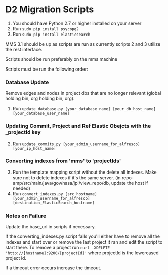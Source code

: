 # D2 Migration Scripts

1. You should have Python 2.7 or higher installed on your server
2. Run `sudo pip install psycopg2`
3. Run `sudo pip install elasticsearch`

MMS 3.1 should be up as scripts are run as currently scripts 2 and 3 utilize the rest interface.

Scripts should be run preferably on the mms machine

Scripts must be run the following order:


### Database Update

Remove edges and nodes in project dbs that are no longer relevant (global holding bin, org holding bin, org).

1. Run `update_database.py [your_database_name] [your_db_host_name] [your_database_user_name]`

### Updating Commit, Project and Ref Elastic Obejcts with the _projectId key

2. Run `update_commits.py [your_admin_username_for_alfresco] [your_ip_host_name]`

### Converting indexes from 'mms' to 'projectIds'

3. Run the template mapping script without the delete all indexes.  Make sure not to delete indexes if it's the same server. (in repo-amp/src/main/java/gov/nasa/jpl/view_repo/db, update the host if needed)
4. Run `convert_indexes.py [src_hostname] [your_admin_username_for_alfresco] [destination_ElasticSearch_hostname]`

### Notes on Failure

Update the base_url in scripts if necessary.

If the converting_indexes.py script fails you'll either have to remove all the indexes and start over or remove the last project it ran and edit the script to start there.  To remove a project run `curl -XDELETE 'http://[hostname]:9200/[projectId]'` where projectId is the lowercased project id.

If a timeout error occurs increase the timeout.


